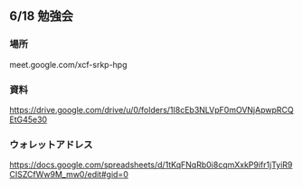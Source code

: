 ## 6/18 勉強会

### 場所
meet.google.com/xcf-srkp-hpg

### 資料
https://drive.google.com/drive/u/0/folders/1I8cEb3NLVpF0mOVNjApwpRCQEtG45e30

### ウォレットアドレス
https://docs.google.com/spreadsheets/d/1tKqFNqRb0i8cqmXxkP9ifr1jTyiR9CISZCfWw9M_mw0/edit#gid=0